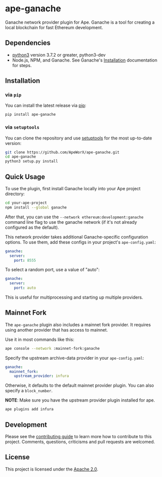 # ape-ganache

Ganache network provider plugin for Ape. Ganache is a tool for creating a local blockchain for fast Ethereum development.

## Dependencies

* [python3](https://www.python.org/downloads) version 3.7.2 or greater, python3-dev
* Node.js, NPM, and Ganache. See Ganache's [Installation](https://github.com/trufflesuite/ganache#command-line-use>) documentation for steps.

## Installation

### via ``pip``

You can install the latest release via [pip](https://pypi.org/project/pip/):

```bash
pip install ape-ganache
```

### via ``setuptools``

You can clone the repository and use [setuptools](https://github.com/pypa/setuptools) for the most up-to-date version:

```bash
git clone https://github.com/ApeWorX/ape-ganache.git
cd ape-ganache
python3 setup.py install
```

## Quick Usage

To use the plugin, first install Ganache locally into your Ape project directory:

```bash
cd your-ape-project
npm install --global ganache
```

After that, you can use the ``--network ethereum:development:ganache`` command line flag to use the ganache network (if it's not already configured as the default).

This network provider takes additional Ganache-specific configuration options. To use them, add these configs in your project's ``ape-config.yaml``:

```yaml
ganache:
  server:
    port: 8555
```

To select a random port, use a value of "auto":

```yaml
ganache:
  server:
    port: auto
```

This is useful for multiprocessing and starting up multiple providers.

## Mainnet Fork

The ``ape-ganache`` plugin also includes a mainnet fork provider. It requires using another provider that has access to mainnet.

Use it in most commands like this:

```bash
ape console --network :mainnet-fork:ganache
```

Specify the upstream archive-data provider in your ``ape-config.yaml``:

```yaml
ganache:
  mainnet_fork:
    upstream_provider: infura
```

Otherwise, it defaults to the default mainnet provider plugin. You can also specify a ``block_number``.

**NOTE**: Make sure you have the upstream provider plugin installed for ape.

```bash
ape plugins add infura
```

## Development

Please see the [contributing guide](CONTRIBUTING.md) to learn more how to contribute to this project.
Comments, questions, criticisms and pull requests are welcomed.

## License

This project is licensed under the [Apache 2.0](LICENSE).
